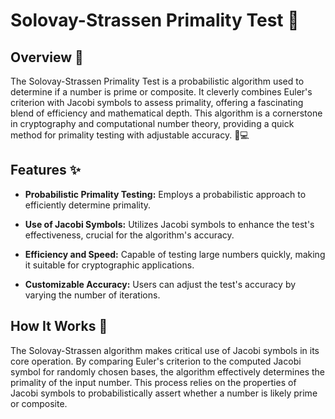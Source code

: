 # Solovay-Strassen Primality Test 🚀

## Overview 📖

The Solovay-Strassen Primality Test is a probabilistic algorithm used to determine if a number is prime or composite. It cleverly combines Euler's criterion with Jacobi symbols to assess primality, offering a fascinating blend of efficiency and mathematical depth. This algorithm is a cornerstone in cryptography and computational number theory, providing a quick method for primality testing with adjustable accuracy. 🧮💻

## Features ✨

- **Probabilistic Primality Testing:** Employs a probabilistic approach to efficiently determine primality.

- **Use of Jacobi Symbols:** Utilizes Jacobi symbols to enhance the test's effectiveness, crucial for the algorithm's accuracy.

- **Efficiency and Speed:** Capable of testing large numbers quickly, making it suitable for cryptographic applications.

- **Customizable Accuracy:** Users can adjust the test's accuracy by varying the number of iterations.

## How It Works 🧐

The Solovay-Strassen algorithm makes critical use of Jacobi symbols in its core operation. By comparing Euler's criterion to the computed Jacobi symbol for randomly chosen bases, the algorithm effectively determines the primality of the input number. This process relies on the properties of Jacobi symbols to probabilistically assert whether a number is likely prime or composite.
